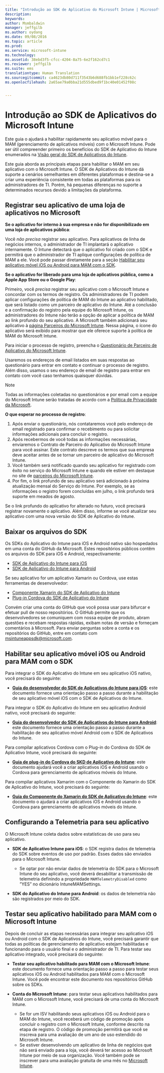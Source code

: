 ```yaml
---
title: "Introdução ao SDK de Aplicativo do Microsoft Intune | Microsoft Intune"
description: 
keywords: 
author: Msmbaldwin
manager: jeffgilb
ms.author: oydang
ms.date: 09/08/2016
ms.topic: article
ms.prod: 
ms.service: microsoft-intune
ms.technology: 
ms.assetid: 38ebd3f5-cfcc-4204-8a75-6e2f162cd7c1
ms.reviewer: jeffgilb
ms.suite: ems
translationtype: Human Translation
ms.sourcegitcommit: ca4623db80d711f3543b6d688fb1bb1ef228c62c
ms.openlocfilehash: 2a65ae79a0bba21d555dbed9f1bc40e01452f08c


---
```


# <a name="get-started-with-the-microsoft-intune-app-sdk"></a>Introdução ao SDK de Aplicativos do Microsoft Intune

Este guia o ajudará a habilitar rapidamente seu aplicativo móvel para o MAM (gerenciamento de aplicativos móveis) com o Microsoft Intune. Pode ser útil compreender primeiro os benefícios do SDK de Aplicativo do Intune enumerados na [Visão geral do SDK de Aplicativos do Intune](intune-app-sdk.md).

Este guia aborda as principais etapas para habilitar o MAM em seu aplicativo com o Microsoft Intune. O SDK de Aplicativos do Intune dá suporte a cenários semelhantes em diferentes plataformas e destina-se a criar uma experiência consistente em todas as plataformas para os administradores de TI. Porém, há pequenas diferenças no suporte a determinados recursos devido a limitações da plataforma.

## <a name="register-your-store-app-with-microsoft"></a>Registrar seu aplicativo de uma loja de aplicativos no Microsoft

**Se o aplicativo for interno à sua empresa e não for disponibilizado em uma loja de aplicativos pública**:

Você *não precisa* registrar seu aplicativo. Para aplicativos de linha de negócios internos, o administrador de TI implantará o aplicativo internamente. O Intune detectará que o aplicativo foi criado com o SDK e permitirá que o administrador de TI aplique configurações de política de MAM a ele. Você pode passar diretamente para a seção [Habilitar seu aplicativo móvel iOS ou Android para MAM com o SDK](#enable-your-ios-or-android-mobile-app-for-mam-with-the-sdk).

**Se o aplicativo for liberado para uma loja de aplicativos pública, como a Apple App Store ou o Google Play**:

Primeiro, você *precisa* registrar seu aplicativo com o Microsoft Intune e concordar com os termos de registro. Os administradores de TI podem aplicar configurações de política de MAM do Intune ao aplicativo habilitado, que será listado como um parceiro de aplicativo do Intune. Até a conclusão e a confirmação do registro pela equipe do Microsoft Intune, os administradores do Intune não terão a opção de aplicar a política de MAM ao link profundo do seu aplicativo. A Microsoft também adicionará seu aplicativo à [página Parceiros do Microsoft Intune](https://www.microsoft.com/en-us/cloud-platform/microsoft-intune-apps). Nessa página, o ícone do aplicativo será exibido para mostrar que ele oferece suporte à política de MAM do Microsoft Intune.

Para iniciar o processo de registro, preencha o [Questionário de Parceiro de Aplicativo do Microsoft Intune](https://forms.office.com/Pages/ResponsePage.aspx?id=v4j5cvGGr0GRqy180BHbR6oOVGFZ3pxJmwSN1N_eXwJUQUc5Mkw2UVU0VzI5WkhQOEYyMENWNDBWRS4u).

Usaremos os endereços de email listados em suas respostas ao questionário para entrar em contato e continuar o processo de registro. Além disso, usamos o seu endereço de email de registro para entrar em contato com você caso tenhamos quaisquer dúvidas.

> [!NOTE]
> Todas as informações coletadas no questionários e por email com a equipe do Microsoft Intune serão tratadas de acordo com a [Política de Privacidade da Microsoft](https://www.microsoft.com/en-us/privacystatement/default.aspx).

**O que esperar no processo de registro**:

1. Após enviar o questionário, nós contataremos você pelo endereço de email registrado para confirmar o recebimento ou para solicitar informações adicionais para concluir o registro.
2. Após recebermos de você todas as informações necessárias, enviaremos o Contrato de Parceiro do Aplicativo do Microsoft Intune para você assinar. Este contrato descreve os termos que sua empresa deve aceitar antes de se tornar um parceiro de aplicativo do Microsoft Intune.
3. Você também será notificado quando seu aplicativo for registrado com êxito no serviço do Microsoft Intune e quando ele estiver em destaque no site de [parceiros do Microsoft Intune](https://www.microsoft.com/en-us/cloud-platform/microsoft-intune-apps).
4. Por fim, o link profundo de seu aplicativo será adicionado à próxima atualização mensal do Serviço do Intune. Por exemplo, se as informações o registro forem concluídas em julho, o link profundo terá suporte em meados de agosto.

Se o link profundo do aplicativo for alterado no futuro, você precisará registrar novamente o aplicativo. Além disso, informe se você atualizar seu aplicativo com uma nova versão do SDK de Aplicativo do Intune.



## <a name="download-the-sdk-files"></a>Baixar os arquivos do SDK

Os SDKs do Aplicativo do Intune para iOS e Android nativo são hospedados em uma conta do GitHub da Microsoft. Estes repositórios públicos contêm os arquivos do SDK para iOS e Android, respectivamente:

* [SDK de Aplicativo do Intune para iOS](https://github.com/msintuneappsdk/ms-intune-app-sdk-ios)
* [SDK de Aplicativo do Intune para Android](https://github.com/msintuneappsdk/ms-intune-app-sdk-android)

Se seu aplicativo for um aplicativo Xamarin ou Cordova, use estas ferramentas de desenvolvedor:

* [Componente Xamarin do SDK de Aplicativo do Intune](https://github.com/msintuneappsdk/intune-app-sdk-xamarin)
* [Plug-in Cordova do SDK de Aplicativo do Intune](https://github.com/msintuneappsdk/cordova-plugin-ms-intune-mam)

Convém criar uma conta do GitHub que você possa usar para bifurcar e efetuar pull de nosso repositórios. O GitHub permite que os desenvolvedores se comuniquem com nossa equipe de produto, abram questões e recebam respostas rápidas, exibam notas de versão e forneçam comentários à Microsoft. Para enviar perguntas sobre a conta e os repositórios do GitHub, entre em contato com msintuneappsdk@microsoft.com.





## <a name="enable-your-ios-or-android-mobile-app-for-mam-with-the-sdk"></a>Habilitar seu aplicativo móvel iOS ou Android para MAM com o SDK

Para integrar o SDK do Aplicativo do Intune em seu aplicativo iOS nativo, você precisará do seguinte:

* **[Guia do desenvolvedor do SDK de Aplicativos do Intune para iOS](intune-app-sdk-ios.md)**: este documento fornece uma orientação passo a passo durante a habilitação de seu aplicativo móvel iOS com o SDK de Aplicativos do Intune.


Para integrar o SDK do Aplicativo do Intune em seu aplicativo Android nativo, você precisará do seguinte:

* **[Guia do desenvolvedor do SDK de Aplicativos do Intune para Android](intune-app-sdk-android.md)**: este documento fornece uma orientação passo a passo durante a habilitação de seu aplicativo móvel Android com o SDK de Aplicativos do Intune.

Para compilar aplicativos Cordova com o Plug-in do Cordova do SDK de Aplicativo Intune, você precisará do seguinte:

* **[Guia de plug-in do Cordova do SKD de Aplicativo do Intune](intune-app-sdk-cordova)**: este documento ajudará você a criar aplicativos iOS e Android usando o Cordova para gerenciamento de aplicativos móveis do Intune.

Para compilar aplicativos Xamarim com o Componente do Xamarin do SDK de Aplicativo do Intune, você precisará do seguinte:

* **[Guia do Componente do Xamarin do SDK de Aplicativo do Intune](intune-app-sdk-xamarin)**: este documento o ajudará a criar aplicativos iOS e Android usando o Cordova para gerenciamento de aplicativos móveis do Intune.




## <a name="configure-telemetry-for-your-app"></a>Configurando a Telemetria para seu aplicativo

O Microsoft Intune coleta dados sobre estatísticas de uso para seu aplicativo.

* **SDK de Aplicativo Intune para iOS**: o SDK registra dados de telemetria do SDK sobre eventos de uso por padrão. Esses dados são enviados para o Microsoft Intune.

    * Se optar por não enviar dados de telemetria do SDK para o Microsoft Intune do seu aplicativo, você deverá desabilitar a transmissão de telemetria definindo a propriedade `MAMTelemetryDisabled` como ”YES” no dicionário IntuneMAMSettings.

* **SDK do Aplicativo do Intune para Android**: os dados de telemetria não são registrados por meio do SDK.

## <a name="test-your-mam-enabled-app-with-microsoft-intune"></a>Testar seu aplicativo habilitado para MAM com o Microsoft Intune

Depois de concluir as etapas necessárias para integrar seu aplicativo iOS ou Android com o SDK de Aplicativos do Intune, você precisará garantir que todas as políticas de gerenciamento de aplicativo estejam habilitadas e funcionando para o usuário final e o administrador de TI. Para testar seu aplicativo integrado, você precisará do seguinte:

<!--TODO-->

* **Testar seu aplicativo habilitado para MAM com o Microsoft Intune**: este documento fornece uma orientação passo a passo para testar seus aplicativos iOS ou Android habilitados para MAM com o Microsoft Intune. Você pode encontrar este documento nos repositórios GitHub sobre os SDKs.

* **Conta do Microsoft Intune**: para testar seus aplicativos habilitados para MAM com o Microsoft Intune, você precisará de uma conta do Microsoft Intune.
    * Se for um ISV habilitando seus aplicativos iOS ou Android para o MAM do Intune, você receberá um código de promoção após concluir o registro com o Microsoft Intune, conforme descrito na etapa de registro. O código de promoção permitirá que você se inscreva para uma avaliação de um ano de uso estendido do Microsoft Intune.
    * Se estiver desenvolvendo um aplicativo de linha de negócios que não será enviado para a loja, você deverá ter acesso ao Microsoft Intune por meio de sua organização. Você também pode se inscrever para uma avaliação gratuita de uma mês no [Microsoft Intune](https://portal.office.com/Signup/Signup.aspx?OfferId=40BE278A-DFD1-470a-9EF7-9F2596EA7FF9&dl=INTUNE_A&ali=1#0).



<!--HONumber=Nov16_HO3-->


